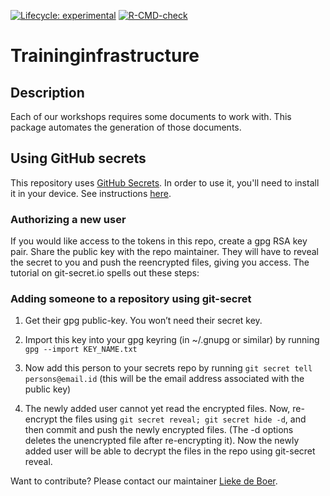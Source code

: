 [![Lifecycle: experimental](https://img.shields.io/badge/lifecycle-experimental-orange.svg)](https://lifecycle.r-lib.org/articles/stages.html#experimental)
[![R-CMD-check](https://github.com/esciencecenter-digital-skills/training-infrastructure/workflows/R-CMD-check/badge.svg)](https://github.com/esciencecenter-digital-skills/training-infrastructure/actions)

# Traininginfrastructure

## Description

Each of our workshops requires some documents to work with. 
This package automates the generation of those documents.

## Using GitHub secrets

This repository uses [GitHub Secrets](https://git-secret.io/).
In order to use it, you'll need to install it in your device.
See instructions [here](https://git-secret.io/).

### Authorizing a new user 

If you would like access to the tokens in this repo, create a gpg RSA key pair. Share the public key with the repo maintainer. They will have to reveal the secret to you and push the reencrypted files, giving you access. The tutorial on git-secret.io spells out these steps:

### Adding someone to a repository using git-secret

1. Get their gpg public-key. You won’t need their secret key.

2. Import this key into your gpg keyring (in ~/.gnupg or similar) by running `gpg --import KEY_NAME.txt`

3. Now add this person to your secrets repo by running `git secret tell persons@email.id` (this will be the email address associated with the public key)

4. The newly added user cannot yet read the encrypted files. Now, re-encrypt the files using `git secret reveal; git secret hide -d`, and then commit and push the newly encrypted files. (The -d options deletes the unencrypted file after re-encrypting it). Now the newly added user will be able to decrypt the files in the repo using git-secret reveal.

Want to contribute?
Please contact our maintainer [Lieke de Boer](https://github.com/liekelotte).
